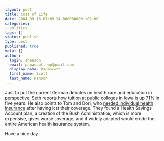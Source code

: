 ```yaml
---
layout: post
title: Cost of Life
date: 2004-09-16 07:09:24.000000000 +02:00
categories:
- politics
tags: []
status: publish
type: post
published: true
meta: {}
author:
  login: shanson
  email: papascott-wp@gmail.com
  display_name: PapaScott
  first_name: Scott
  last_name: Hanson
---
```

<p>Just to put the current German debates on health care and education in perspective, Seth reports how <a href="http://www.sethb.com/weblog/archive/2004/09/iowa_college_pr.html" title="Seth-Tech: Iowa college prices draw F rating">tuition at public colleges in Iowa is up 71%</a> in five years. He also points to Tom and Dori, who <a href="http://www.backupbrain.com/2004_09_12_archive.html#a004155">needed  individual health insurance</a> after having lost their coverage. They found a Health Savings Account plan, a creation of the Bush Administration, which is more expensive, gives worse coverage, and if widely adopted would erode the entire American health insurance system.</p>
<p>Have a nice day.</p>
